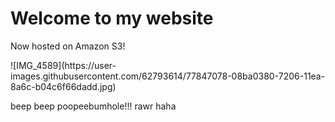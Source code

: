 <html xmlns="http://www.w3.org/1999/xhtml" >
<head>
<title>My Website Home Page</title>
</head>
<body>
<h1>Welcome to my website</h1>
<p>Now hosted on Amazon S3!</p>
 <p> ![IMG_4589](https://user-images.githubusercontent.com/62793614/77847078-08ba0380-7206-11ea-8a6c-b04c6f66dadd.jpg)</p>
<p>beep beep poopeebumhole!!! rawr haha</p>
</body>
</html>
